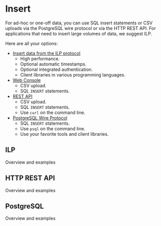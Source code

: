 # Insert

For ad-hoc or one-off data, you can use SQL insert statements or CSV uploads
via the PostgreSQL wire protocol or via the HTTP REST API.
For applications that need to insert large volumes of data, we suggest ILP.

Here are all your options:

* [Insert data from the ILP protocol](/docs/connect/ilp)
  * High performance.
  * Optional automatic timestamps.
  * Optional integrated authentication.
  * Client libraries in various programming languages.
* [Web Console](/docs/connect/web-console)
  * CSV upload.
  * SQL `INSERT` statements.
* [REST API](/docs/connect/rest)
  * CSV upload.
  * SQL `INSERT` statements.
  * Use `curl` on the command line.
* [PostgreSQL Wire Protocol](/docs/connect/postgres)
  * SQL `INSERT` statements.
  * Use `psql` on the command line.
  * Use your favorite tools and client libraries.

## ILP

Overview and examples

## HTTP REST API

Overview and examples

## PostgreSQL

Overview and examples